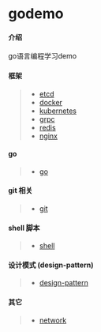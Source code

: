 # godemo

#### 介绍
go语言编程学习demo

#### 框架
>- [etcd](./etcd/README.md)
>- [docker](./docker/README.md)
>- [kubernetes](./kubernetes/README.md)
>- [grpc](./grpc/README.md)
>- [redis](./redis/README.md)
>- [nginx](./nginx/README.md)

#### go 
>- [go](./go/README.md)

#### git 相关
>- [git](./README.git.md)

#### shell 脚本
>- [shell](./shell/README.md)

#### 设计模式 (design-pattern)
>- [design-pattern](./design-pattern/README.md)

#### 其它
>- [network](./network/README.md)